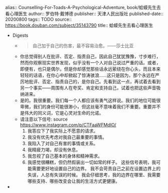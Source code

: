 alias:: Counselling-For-Toads-A-Psychological-Adventure, book/蛤蟆先生去看心理医生
author:: 罗伯特·戴博德
publisher:: 天津人民出版社
published-date:: 20200800
tags:: TODO
source:: https://book.douban.com/subject/35143790
title:: 蛤蟆先生去看心理医生

- Digests
  - > 自己加于自己的伤害，最不容易治愈。——莎士比亚
  - 你总觉得别人在批评、否定、指责自己，因此自己犹犹豫豫，寸步难行，然而你观察现实世界发现，似乎没有一个人对自己说过严重的话。或者，即便有，也只是偶尔，但是你却感觉那些话永远萦绕在你心头，而且本来轻轻的话语，在你心中却掀起了惊涛骇浪……这只是因为，那个永远在严厉地批评、否定、指责自己的，是你自己。先看到这一点，再试着去看到另一个事实——周围有人在夸奖、肯定和支持自己，试着也把这些声音吸纳进来。
  - 是的。我很重要。我们每一个人都应该有勇气这样说。我们的地位可能很卑微，我们的身份可能很渺小，但这丝毫不意味着我们不重要。重要并不是伟大的同义词，它是心灵对生命的允诺。
  - 请注意以下信号: source https://www.instagram.com/p/CTFaaWFMdIO/
      1. 我答应下了我实际上不愿意的请求。
      2. 我没有优先考虑对我自己最重要的事情。
      3. 我陷入了对自己有害的事情或关系。
      4. 我精疲力竭，却没有休息。
      5. 我忽视了自己基本的身体和精神需求。
      6. 我感觉很糟糕，但仍然假装出一切如常的样子。
     这些信号表明，我可能需要更好地设置自己的边界。
     我不会苛责自己之前在设置边界上的失误，人总有失误的时候。
     我会仔细思考，我的边界在哪里、我需要哪些支持、哪些改变会让我的生活方式更健康。
-